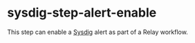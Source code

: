 # sysdig-step-alert-enable

This step can enable a [Sysdig](https://sysdig.com/) alert as part of a Relay workflow.